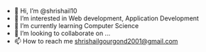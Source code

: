 - 👋 Hi, I’m @shrishail10
- 👀 I’m interested in Web development, Application Development
- 🌱 I’m currently learning Computer Science
- 💞️ I’m looking to collaborate on ...
- 📫 How to reach me shrishailgourgond2001@gmail.com

<!---
shrishail10/shrishail10 is a ✨ special ✨ repository because its `README.md` (this file) appears on your GitHub profile.
You can click the Preview link to take a look at your changes.
--->
